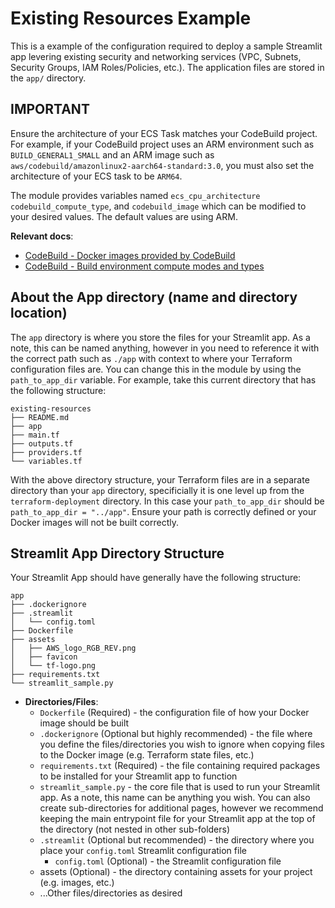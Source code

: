 # Existing Resources Example

This is a example of the configuration required to deploy a sample Streamlit app levering existing security and networking services (VPC, Subnets, Security Groups, IAM Roles/Policies, etc.). The application files are stored in the `app/` directory.

## IMPORTANT

Ensure the architecture of your ECS Task matches your CodeBuild project. For example, if your CodeBuild project uses an ARM environment such as `BUILD_GENERAL1_SMALL` and an ARM image such as `aws/codebuild/amazonlinux2-aarch64-standard:3.0`, you must also set the architecture of your ECS task to be `ARM64`.

The module provides variables named `ecs_cpu_architecture` `codebuild_compute_type`, and `codebuild_image` which can be modified to your desired values. The default values are using ARM.

**Relevant docs**:

- [CodeBuild - Docker images provided by CodeBuild](https://docs.aws.amazon.com/codebuild/latest/userguide/build-env-ref-available.html)
- [CodeBuild - Build environment compute modes and types](https://docs.aws.amazon.com/codebuild/latest/userguide/build-env-ref-compute-types.html)

## About the App directory (name and directory location)

The `app` directory is where you store the files for your Streamlit app. As a note, this can be named anything, however in you need to reference it with the correct path such as `./app` with context to where your Terraform configuration files are. You can change this in the module by using the `path_to_app_dir` variable. For example, take this current directory that has the following structure:

```
existing-resources
├── README.md
├── app
├── main.tf
├── outputs.tf
├── providers.tf
└── variables.tf
```

 With the above directory structure, your Terraform files are in a separate directory than your `app` directory, specificially it is one level up from the `terraform-deployment` directory. In this case your `path_to_app_dir` should be `path_to_app_dir = "../app"`. Ensure your path is correctly defined or your Docker images will not be built correctly.

## Streamlit App Directory Structure

Your Streamlit App should have generally have the following structure:

```
app
├── .dockerignore
├── .streamlit
│   └── config.toml
├── Dockerfile
├── assets
│   ├── AWS_logo_RGB_REV.png
│   ├── favicon
│   └── tf-logo.png
├── requirements.txt
└── streamlit_sample.py
```

- **Directories/Files**:
  - `Dockerfile` (Required) - the configuration file of how your Docker image should be built
  - `.dockerignore` (Optional but highly recommended) - the file where you define the files/directories you wish to ignore when copying files to the Docker image (e.g. Terraform state files, etc.)
  - `requirements.txt` (Required) - the file containing required packages to be installed for your Streamlit app to function
  - `streamlit_sample.py` - the core file that is used to run your Streamlit app. As a note, this name can be anything you wish. You can also create sub-directories for additional pages, however we recommend keeping the main entrypoint file for your Streamlit app at the top of the directory (not nested in other sub-folders)
  - `.streamlit` (Optional but recommended) - the directory where you place your `config.toml` Streamlit configuration file
    - `config.toml` (Optional) - the Streamlit configuration file
  - assets (Optional) - the directory containing assets for your project (e.g. images, etc.)
  - ...Other files/directories as desired
